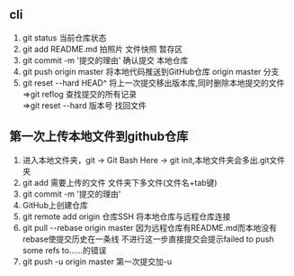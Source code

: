 ## cli
1. git status  当前仓库状态
2. git add README.md   拍照片 文件快照 暂存区
3. git commit -m '提交的理由'  确认提交 本地仓库
4. git push origin master  将本地代码推送到GitHub仓库 origin master 分支
5. git reset --hard HEAD^ 将上一次提交移出版本库,同时删除本地提交的文件  
=>git reflog 查找提交的所有记录  
=>git reset --hard 版本号 找回文件
## 第一次上传本地文件到github仓库
1. 进入本地文件夹，git -> Git Bash Here -> git init,本地文件夹会多出.git文件夹
2. git add 需要上传的文件   文件夹下多文件(文件名+tab键)
3. git commit -m '提交的理由'
4. GitHub上创建仓库
5. git remote add origin 仓库SSH    将本地仓库与远程仓库连接
6. git pull --rebase origin master  因为远程仓库有README.md而本地没有 rebase使提交历史在一条线 不进行这一步直接提交会提示failed to push some refs to......的错误
7. git push -u origin master 第一次提交加-u
